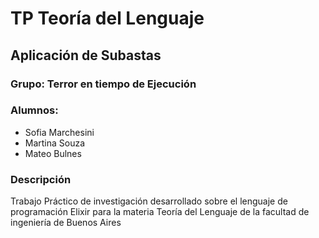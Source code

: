 # TP Teoría del Lenguaje
## Aplicación de Subastas

### Grupo: Terror en tiempo de Ejecución
### Alumnos: 
- Sofia Marchesini
- Martina Souza
- Mateo Bulnes

### Descripción
Trabajo Práctico de investigación desarrollado sobre el lenguaje de programación Elixir para la materia Teoría del Lenguaje de la facultad de ingeniería de Buenos Aires

